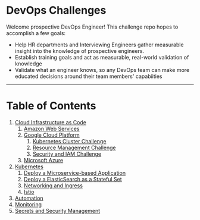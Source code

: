 # DevOps Challenges

Welcome prospective DevOps Engineer! This challenge repo hopes to accomplish a few goals: 
- Help HR departments and Interviewing Engineers gather measurable insight into the knowledge of prospective engineers.
- Establish training goals and act as measurable, real-world validation of knowledge
- Validate what an engineer knows, so any DevOps team can make more educated decisions around their team members' capabiities
___

# Table of Contents

1. [Cloud Infrastructure as Code](./cloud_infrastructure_as_code/README.MD)
    1. [Amazon Web Services](./cloud_infrastructure_as_code/terraform/aws/README.MD)
    1. [Google Cloud Platform](./cloud_infrastructure_as_code/terraform/google_cloud/README.MD)
        1. [Kubernetes Cluster Challenge](./cloud_infrastructure_as_code/terraform/google_cloud/kubernetes_cluster_challenge/README.MD)
        1. [Resource Management Challenge](./cloud_infrastructure_as_code/terraform/google_cloud/resource_management_challenge/README.MD)
        1. [Security and IAM Challenge](./cloud_infrastructure_as_code/terraform/google_cloud/security_and_iam_challenge/README.MD)
    1. [Microsoft Azure](./cloud_infrastructure_as_code/terraform/azure/README.MD)
1. [Kubernetes](./kubernetes/README.MD)
    1. [Deploy a Microservice-based Application](./kubernetes/microservice_deployment/README.MD)
    1. [Deploy a ElasticSearch as a Stateful Set](./kubernetes/stateful_sets/README.MD)
    1. [Networking and Ingress](./kubenetes/networking_and_ingress/README.MD)
    1. [Istio](./kubernetes/istio/README.MD)
1. [Automation](./automation/README.MD)
1. [Monitoring](.monitoring/README.MD)
1. [Secrets and Security Management](./secrets_and_security_management/README.MD)